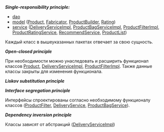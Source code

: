 _**Single-responsibility principle:**_ 
* [dao](https://github.com/VRR141/products/blob/main/src/main/java/org/example/dao/ProductDAOImpl.java)
* [model](https://github.com/VRR141/products/tree/main/src/main/java/org/example/model) ([Product](https://github.com/VRR141/products/blob/main/src/main/java/org/example/model/Product.java), [Fabricator](https://github.com/VRR141/products/blob/main/src/main/java/org/example/model/Fabricator.java), [ProductBuilder](https://github.com/VRR141/products/blob/main/src/main/java/org/example/model/ProductBuilder.java), [Rating](https://github.com/VRR141/products/blob/main/src/main/java/org/example/model/Rating.java))
* [service](https://github.com/VRR141/products/tree/main/src/main/java/org/example/service) ([DeliveryServiceImpl](https://github.com/VRR141/products/blob/main/src/main/java/org/example/service/Delivery/DeliveryServiceImpl.java), [ProductBagServiceImpl](https://github.com/VRR141/products/blob/main/src/main/java/org/example/service/ProductBagService/ProductBagServiceImpl.java), [ProductFilterImpl](https://github.com/VRR141/products/blob/main/src/main/java/org/example/service/ProductFIlter/ProductFilterImpl.java), [ProductRatingService](https://github.com/VRR141/products/blob/main/src/main/java/org/example/service/ProductRating/ProductRatingService.java), [RecommendService](https://github.com/VRR141/products/blob/main/src/main/java/org/example/service/Recommend/RecommendService.java), [ProductList](https://github.com/VRR141/products/blob/main/src/main/java/org/example/service/ProductList.java))
  
Каждый класс в вышеуказанных пакетах отвечает за свою сущность.

_**Open-closed principle**_

При необходимости можно унаследовать и расширить функционал классов [Product](https://github.com/VRR141/products/blob/main/src/main/java/org/example/model/Product.java#L9), [DeliveryServiceImpl](https://github.com/VRR141/products/blob/main/src/main/java/org/example/service/Delivery/DeliveryServiceImpl.java), [ProductFilterImpl](https://github.com/VRR141/products/blob/main/src/main/java/org/example/service/ProductFIlter/ProductFilterImpl.java).
Также данные классы закрыты для изменения функционала.

**_Liskov substitution principle_**

**_Interface segregation principle_**

Интерфейсы спроектированы согласно необходимому функционалу классов ([ProductFilter](https://github.com/VRR141/products/blob/main/src/main/java/org/example/service/ProductFIlter/ProductFilter.java), [DeliveryService](https://github.com/VRR141/products/blob/main/src/main/java/org/example/service/Delivery/DeliveryService.java), [ProductBagService](https://github.com/VRR141/products/blob/main/src/main/java/org/example/service/ProductBagService/ProductBagService.java)).

**_Dependency inversion principle_**

Классы зависят от абстракций ([DeliveryServiceImpl](https://github.com/VRR141/products/blob/main/src/main/java/org/example/service/Delivery/DeliveryServiceImpl.java#L7))

